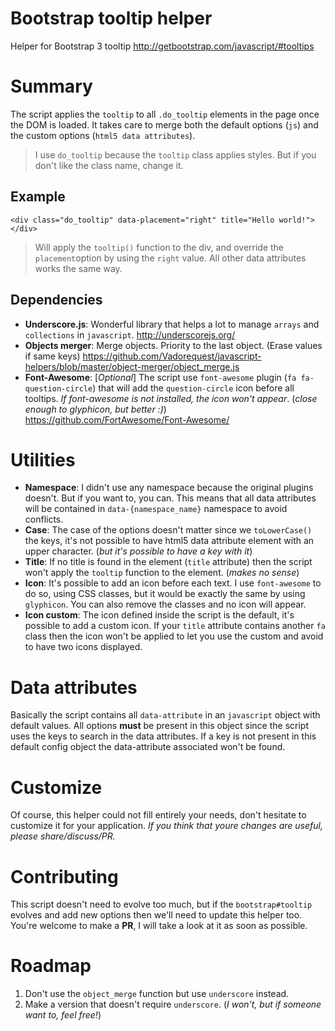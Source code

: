 Bootstrap tooltip helper
========================

Helper for Bootstrap 3 tooltip
http://getbootstrap.com/javascript/#tooltips

# Summary

The script applies the `tooltip` to all `.do_tooltip` elements in the page once the DOM is loaded.
It takes care to merge both the default options (`js`) and the custom options (`html5 data attributes`).

> I use `do_tooltip` because the `tooltip` class applies styles. But if you don't like the class name, change it.

## Example

`<div class="do_tooltip" data-placement="right" title="Hello world!"></div>`

> Will apply the `tooltip()` function to the div, and override the `placement`option by using the `right` value. 
> All other data attributes works the same way.
 
## Dependencies

- **Underscore.js**: Wonderful library that helps a lot to manage `arrays` and `collections` in `javascript`. http://underscorejs.org/
- **Objects merger**: Merge objects. Priority to the last object. (Erase values if same keys) https://github.com/Vadorequest/javascript-helpers/blob/master/object-merger/object_merge.js
- **Font-Awesome**: [*Optional*] The script use `font-awesome` plugin (`fa fa-question-circle`) that will add the `question-circle` icon before all tooltips. *If font-awesome is not installed, the icon won't appear*. (*close enough to glyphicon, but better :)*) https://github.com/FortAwesome/Font-Awesome/

# Utilities

- **Namespace**: I didn't use any namespace because the original plugins doesn't. But if you want to, you can. This means that all data attributes will be contained in `data-{namespace_name}` namespace to avoid conflicts.
- **Case**: The case of the options doesn't matter since we `toLowerCase()` the keys, it's not possible to have html5 data attribute element with an upper character. (*but it's possible to have a key with it*)
- **Title**: If no title is found in the element (`title` attribute) then the script won't apply the `tooltip` function to the element. (*makes no sense*)
- **Icon**: It's possible to add an icon before each text. I use `font-awesome` to do so, using CSS classes, but it would be exactly the same by using `glyphicon`. You can also remove the classes and no icon will appear.
- **Icon custom**: The icon defined inside the script is the default, it's possible to add a custom icon. If your `title` attribute contains another `fa ` class then the icon won't be applied to let you use the custom and avoid to have two icons displayed.

# Data attributes

Basically the script contains all `data-attribute` in an `javascript` object with default values. All options **must** be present in this object since the script uses the keys to search in the data attributes. If a key is not present in this default config object the data-attribute associated won't be found.

# Customize

Of course, this helper could not fill entirely your needs, don't hesitate to customize it for your application. *If you think that youre changes are useful, please share/discuss/PR.*

# Contributing

This script doesn't need to evolve too much, but if the `bootstrap#tooltip` evolves and add new options then we'll need to update this helper too. You're welcome to make a **PR**, I will take a look at it as soon as possible. 

# Roadmap

1. Don't use the `object_merge` function but use `underscore` instead.
2. Make a version that doesn't require `underscore`. (*I won't, but if someone want to, feel free!*)
